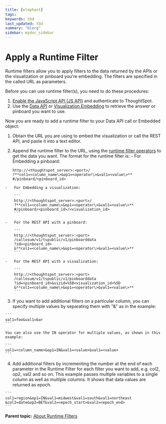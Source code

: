 ```yaml
---
title: [elephant]
tags: 
keywords: tbd
last_updated: tbd
summary: "blerg"
sidebar: mydoc_sidebar
---
```

# Apply a Runtime Filter

Runtime filters allow you to apply filters to the data returned by the APIs or the visualization or pinboard you're embedding. The filters are specified in the called URL as parameters.

Before you can use runtime filter\(s\), you need to do these procedures:

1.  [Enable the JavaScript API \(JS API\)](../JS_API/enable_JS_API.html#) and authenticate to ThoughtSpot.
2.  Use the [Data API](../data_api/use_data_api_read.html#) or [Visualization Embedding](../embedding_viz/embed_a_viz.html#) to retrieve the answer or pinboard you want to use.

Now you are ready to add a runtime filter to your Data API call or Embedded object:

1.   Obtain the URL you are using to embed the visualization or call the REST API, and paste it into a text editor. 
2.   Append the runtime filter to the URL, using the [runtime filter operators](runtime_filter_operators.html#) to get the data you want. The format for the runtime filter is: 
    -   For Embedding a pinboard:

        ```
        http://<thoughtspot_server>:<port>/
        ?**col1=<column_name\>&op1=<operator\>&val1=<value\>**
        #/pinboard/<pinboard_id>
        ```

    -   For Embedding a visualization:

        ```
        http://<thoughtspot_server>:<port>/
        ?**col1=<column_name\>&op1=<operator\>&val1=<value\>**
        #/pinboard/<pinboard_id>/<visualization_id>
        ```

    -   For the REST API with a pinboard:

        ```
        http://<thoughtspot_server>:<port>
        /callosum/v1/tspublic/v1/pinboarddata
        ?id=<pinboard_id>
        &**col1=<column_name\>&op1=<operator\>&val1=<value\>**
        ```

    -   For the REST API with a visualization:

        ```
        http://<thoughtspot_server>:<port>
        /callosum/v1/tspublic/v1/pinboarddata
        ?id=<pinboard_id>&vizid=%5B<visualization_id>%5D
        &**col1=<column_name\>&op1=<operator\>&val1=<value\>**
        ```

3.   If you want to add additional filters on a particular column, you can specify multiple values by separating them with "&" as in the example: 

    ```
    val1=foo&val1=bar
    ```

    You can also use the IN operator for multiple values, as shown in this example:

    ```
    col1=<column_name>&op1=IN&val1=<value>&val1=<value>
    ```

4.   Add additional filters by incrementing the number at the end of each parameter in the Runtime Filter for each filter you want to add, e.g. col2, op2, val2 and so on. This example passes multiple variables to a single column as well as multiple columns. It shows that data values are returned as epoch.

    ```
    col1=region&op1=IN&val1=midwest&val1=south&val1=northeast
    &col2=date&op2=BET&val2=<epoch_start>&val2=<epoch_end>
    ```


**Parent topic:** [About Runtime Filters](../../application_integration/runtime_filters/about_runtime_filters.html)

